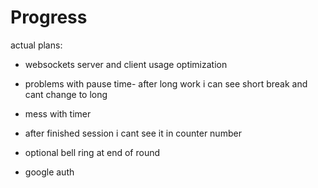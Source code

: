 # Progress
actual plans:

- websockets server and client usage optimization
- problems with pause time- after long work i can see short break and cant change to long
- mess with timer
- after finished session i cant see  it in counter number

- optional bell ring at end of round
+ google auth
